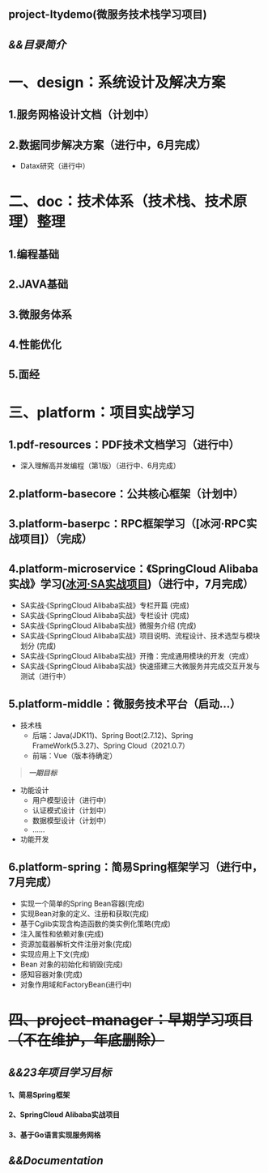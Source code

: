 **project-ltydemo(微服务技术栈学习项目)**
---
***&&目录简介***
---
# 一、design：系统设计及解决方案
## 1.服务网格设计文档（计划中）
## 2.数据同步解决方案（进行中，6月完成）
- Datax研究（进行中）
# 二、doc：技术体系（技术栈、技术原理）整理
## 1.编程基础
## 2.JAVA基础
## 3.微服务体系
## 4.性能优化
## 5.面经
# 三、platform：项目实战学习
## 1.pdf-resources：PDF技术文档学习（进行中）
- 深入理解高并发编程（第1版）（进行中、6月完成）
## 2.platform-basecore：公共核心框架（计划中）
## 3.platform-baserpc：RPC框架学习（[冰河·RPC实战项目]）（完成）
## 4.platform-microservice：《SpringCloud Alibaba实战》学习([冰河·SA实战项目](https://mp.weixin.qq.com/mp/appmsgalbum?__biz=Mzg4MjU0OTM1OA==&action=getalbum&album_id=2337104419664084992&scene=173&from_msgid=2247500464&from_itemidx=1&count=3&nolastread=1#wechat_redirect))（进行中，7月完成）
- SA实战·《SpringCloud Alibaba实战》专栏开篇 (完成)
- SA实战·《SpringCloud Alibaba实战》专栏设计 (完成)
- SA实战·《SpringCloud Alibaba实战》微服务介绍 (完成)
- SA实战·《SpringCloud Alibaba实战》项目说明、流程设计、技术选型与模块划分 (完成)
- SA实战·《SpringCloud Alibaba实战》开撸：完成通用模块的开发（完成）
- SA实战·《SpringCloud Alibaba实战》快速搭建三大微服务并完成交互开发与测试（进行中）
## 5.platform-middle：微服务技术平台（启动...）
- 技术栈
  - 后端：Java(JDK11)、Spring Boot(2.7.12)、Spring FrameWork(5.3.27)、Spring Cloud（2021.0.7）
  - 前端：Vue（版本待确定）
>**_一期目标_**
- 功能设计
  - 用户模型设计（进行中）
  - 认证模式设计（计划中）
  - 数据模型设计（计划中）
  - ......
- 功能开发
## 6.platform-spring：简易Spring框架学习（进行中，7月完成）
- 实现一个简单的Spring Bean容器(完成)
- 实现Bean对象的定义、注册和获取(完成)
- 基于Cglib实现含构造函数的类实例化策略(完成)
- 注入属性和依赖对象(完成)
- 资源加载器解析文件注册对象(完成)
- 实现应用上下文(完成)
- Bean 对象的初始化和销毁(完成)
- 感知容器对象(完成)
- 对象作用域和FactoryBean(进行中)
# ~~四、project-manager：早期学习项目（不在维护，年底删除）~~

***&&23年项目学习目标***
---
#### 1、简易Spring框架
#### 2、SpringCloud Alibaba实战项目
#### 3、基于Go语言实现服务网格

***&&Documentation***
---